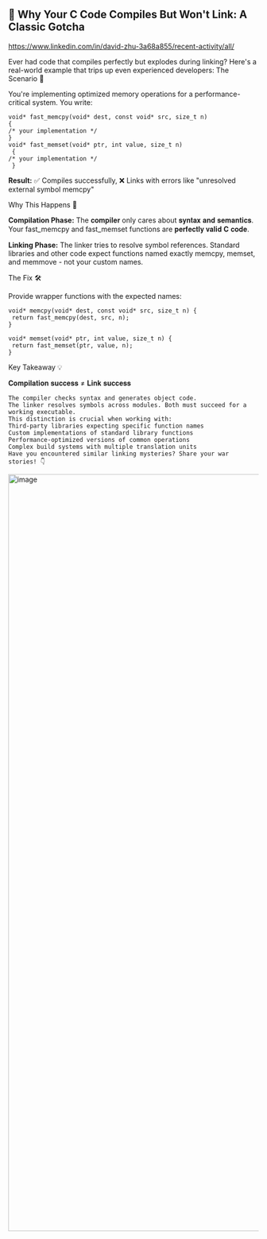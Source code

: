 ## 🔗 Why Your C Code Compiles But Won't Link: A Classic Gotcha

https://www.linkedin.com/in/david-zhu-3a68a855/recent-activity/all/


Ever had code that compiles perfectly but explodes during linking? Here's a real-world example that trips up even experienced developers:
The Scenario 🎯

You're implementing optimized memory operations for a performance-critical system. You write:

```
void* fast_memcpy(void* dest, const void* src, size_t n) 
{ 
/* your implementation */ 
}
void* fast_memset(void* ptr, int value, size_t n)
 { 
/* your implementation */
 }
```

**Result:** ✅ Compiles successfully, ❌ Links with errors like "unresolved external symbol memcpy"

Why This Happens 🤔

**Compilation Phase:** The 𝐜𝐨𝐦𝐩𝐢𝐥𝐞𝐫 only cares about 𝐬𝐲𝐧𝐭𝐚𝐱 𝐚𝐧𝐝 𝐬𝐞𝐦𝐚𝐧𝐭𝐢𝐜𝐬. Your fast_memcpy and fast_memset functions are 𝐩𝐞𝐫𝐟𝐞𝐜𝐭𝐥𝐲 𝐯𝐚𝐥𝐢𝐝 𝐂 𝐜𝐨𝐝𝐞.

**Linking Phase:** The linker tries to resolve symbol references. Standard libraries and other code expect functions named exactly memcpy, memset, and memmove - not your custom names.

The Fix 🛠️

Provide wrapper functions with the expected names:

```
void* memcpy(void* dest, const void* src, size_t n) {
 return fast_memcpy(dest, src, n);
}
```
```
void* memset(void* ptr, int value, size_t n) {
 return fast_memset(ptr, value, n);
}
```
Key Takeaway 💡

𝐂𝐨𝐦𝐩𝐢𝐥𝐚𝐭𝐢𝐨𝐧 𝐬𝐮𝐜𝐜𝐞𝐬𝐬 ≠ 𝐋𝐢𝐧𝐤 𝐬𝐮𝐜𝐜𝐞𝐬𝐬

```
The compiler checks syntax and generates object code.
The linker resolves symbols across modules. Both must succeed for a working executable.
This distinction is crucial when working with:
Third-party libraries expecting specific function names
Custom implementations of standard library functions
Performance-optimized versions of common operations
Complex build systems with multiple translation units
Have you encountered similar linking mysteries? Share your war stories! 👇
```

<img width="2017" height="1524" alt="image" src="https://github.com/user-attachments/assets/59a25d50-3406-4060-bfe4-3717012880f4" />

